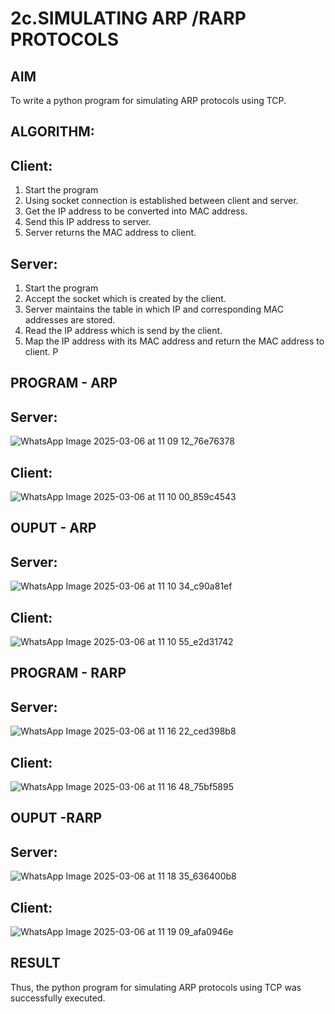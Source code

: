 # 2c.SIMULATING ARP /RARP PROTOCOLS
## AIM
To write a python program for simulating ARP protocols using TCP.
## ALGORITHM:
## Client:
1. Start the program
2. Using socket connection is established between client and server.
3. Get the IP address to be converted into MAC address.
4. Send this IP address to server.
5. Server returns the MAC address to client.
## Server:
1. Start the program
2. Accept the socket which is created by the client.
3. Server maintains the table in which IP and corresponding MAC addresses are
stored.
4. Read the IP address which is send by the client.
5. Map the IP address with its MAC address and return the MAC address to client.
P
## PROGRAM - ARP
## Server:
![WhatsApp Image 2025-03-06 at 11 09 12_76e76378](https://github.com/user-attachments/assets/9b81cadd-194f-4408-bfd4-5230f80f24c0)
## Client:
![WhatsApp Image 2025-03-06 at 11 10 00_859c4543](https://github.com/user-attachments/assets/d1c96cdc-be1b-4df3-83b4-7c247d91a279)
## OUPUT - ARP
## Server:
![WhatsApp Image 2025-03-06 at 11 10 34_c90a81ef](https://github.com/user-attachments/assets/c4ec180a-bad1-40e3-a030-393f02309923)
## Client:
![WhatsApp Image 2025-03-06 at 11 10 55_e2d31742](https://github.com/user-attachments/assets/8d444fa6-b9cc-4c47-8b79-85d0fc5ed1e3)

## PROGRAM - RARP
## Server:
![WhatsApp Image 2025-03-06 at 11 16 22_ced398b8](https://github.com/user-attachments/assets/e5c28ef1-3e18-449c-b919-c54825c6071d)
## Client:
![WhatsApp Image 2025-03-06 at 11 16 48_75bf5895](https://github.com/user-attachments/assets/8e109e82-ad74-4fe0-8684-ca45803beb5e)
## OUPUT -RARP
## Server:
![WhatsApp Image 2025-03-06 at 11 18 35_636400b8](https://github.com/user-attachments/assets/fdf398f8-733d-4068-8f18-3d5d634f447f)
## Client:
![WhatsApp Image 2025-03-06 at 11 19 09_afa0946e](https://github.com/user-attachments/assets/d1a6d800-1583-474d-aaad-d2ed4a81e450)
## RESULT
Thus, the python program for simulating ARP protocols using TCP was successfully 
executed.
